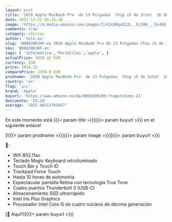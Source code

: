 ```yaml
---
layout: post
title: '2020 Apple MacBook Pro  de 13 Pulgadas  Chip i5 de Intel  16 GB RAM  1 TB Almacenamiento SSD  Magic Keyboard  Cuatro Puertos Thunderbolt 3  - Gris Espacial'
date: 2021-12-21 05:26:28
image: 'https://m.media-amazon.com/images/I/41VdRquQ1JL._SL500_._SL400_.jpg'
comments: true
category: ofertas
author: 'tole.es'
slug: 'B08838RJHF-es 2020 Apple MacBook Pro de 13 Pulgadas Chip i5 de Intel 16...'
sku: 'B08838RJHF-es'
tags: [ 'Informática','Portátiles','apple', ]
actualPrice: 1834.32 EUR
currency: EUR
price: 1834.32
comparePrice: 2359.0 EUR
prodname: '2020 Apple MacBook Pro  de 13 Pulgadas  Chip i5 de Intel  16 GB RAM  1 TB Almacenamiento SSD  Magic Keyboard  Cuatro Puertos Thunderbolt 3  - Gris Espacial'
country: 'es'
flag: '🇪🇸'
brand: 'Apple'
buyurl: 'https://www.amazon.es/dp/B08838RJHF/?tag=tolees-21'
descuento: '22.24'
average: '1922.96212765957'
---
```


En este momento está [{{< param title >}}]({{< param buyurl >}}) en el siguiente enlace!

[![{{< param prodname >}}]({{< param image >}})]({{< param buyurl >}})

🔎:

- Wifi 802.11ac
- Teclado Magic Keyboard retroiluminado
- Touch Bar y Touch ID
- Trackpad Force Touch
- Hasta 10 horas de autonomía
- Espectacular pantalla Retina con tecnología True Tone
- Cuatro puertos Thunderbolt 3 (USB-C)
- Almacenamiento SSD ultrarrápido
- Intel Iris Plus Graphics
- Procesador Intel Core i5 de cuatro núcleos de décima generación

[🛒 Aquí!!!]({{< param buyurl >}})
